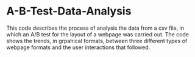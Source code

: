 # A-B-Test-Data-Analysis
This code describes the process of analysis the data from a csv file, in which an A/B test for the layout of a webpage was carried out. The code shows the trends, in grpahical formats, between three different types of webpage formats and the user interactions that followed.
